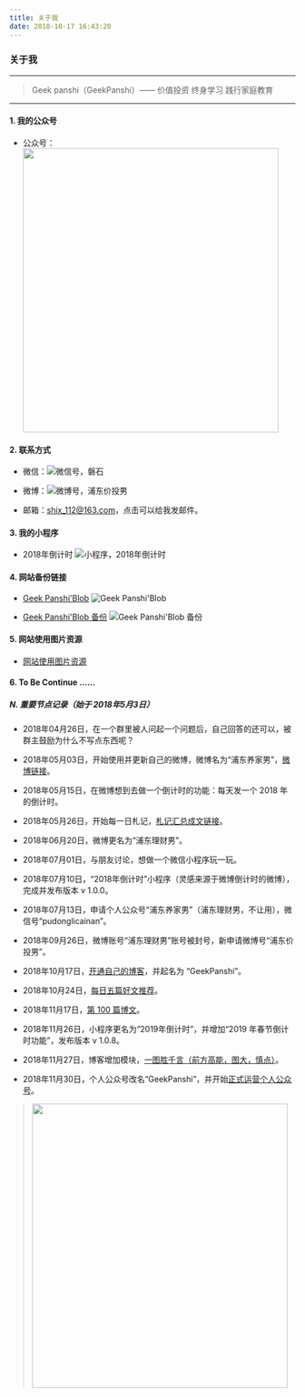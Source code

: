 ```yaml
---
title: 关于我
date: 2018-10-17 16:43:20
---
```


### 关于我

---
> Geek panshi（GeekPanshi）—— 价值投资 终身学习 践行家庭教育
---

#### 1. 我的公众号

* 公众号：<img src="https://i.imgur.com/jbtXoYh.jpg" width="450" height="500" align=center></img>


#### 2. 联系方式

* 微信：![微信号，磐石](https://i.imgur.com/dx17wGO.png "微信号，磐石")

* 微博：![微博号，浦东价投男](https://i.imgur.com/Meqtw3h.png "微博号，浦东价投男")

* 邮箱：<a href="mailto:shix_112@163.com?subject=Geek panshi">shix_112@163.com，点击可以给我发邮件。</a>

#### 3. 我的小程序

* 2018年倒计时 ![小程序，2018年倒计时](https://i.imgur.com/Qlo5mNr.png, "小程序，2018年倒计时")

#### 4. 网站备份链接
* [Geek Panshi'Blob](https://geekpanshi.github.io/ "Geek Panshi'Blob https://www.geekpanshi.com/")
  ![Geek Panshi'Blob](https://i.imgur.com/yfsyqFk.png "Geek Panshi'Blob https://www.geekpanshi.com/")

* [Geek Panshi'Blob 备份](https://www.geekpanshi.com// "备份 - Geek Panshi'Blob https://www.geekpanshi.com/")
  ![Geek Panshi'Blob 备份](https://i.imgur.com/mfMfnTU.png "备份 - Geek Panshi'Blob https://www.geekpanshi.com/")

#### 5. 网站使用图片资源

* [网站使用图片资源](/images/ "网站使用图片资源")

#### 6. To Be Continue ……

##### N. 重要节点记录（始于 2018年5月3日）

* 2018年04月26日，在一个群里被人问起一个问题后，自己回答的还可以，被群主鼓励为什么不写点东西呢？

* 2018年05月03日，开始使用并更新自己的微博，微博名为“浦东养家男”，[微博链接](https://weibo.com/u/6726260941)。

* 2018年05月15日，在微博想到去做一个倒计时的功能：每天发一个 2018 年的倒计时。

* 2018年05月26日，开始每一日札记，[札记汇总成文链接](/tags/札记汇总)。

* 2018年06月20日，微博更名为“浦东理财男”。

* 2018年07月01日，与朋友讨论，想做一个微信小程序玩一玩。

* 2018年07月10日，“2018年倒计时”小程序（灵感来源于微博倒计时的微博），完成并发布版本 v 1.0.0。

* 2018年07月13日，申请个人公众号“浦东养家男”（浦东理财男，不让用），微信号“pudonglicainan”。

* 2018年09月26日，微博账号“浦东理财男”账号被封号，新申请微博号“浦东价投男”。

* 2018年10月17日，[开通自己的博客](/)，并起名为 “GeekPanshi”。

* 2018年10月24日，[每日五篇好文推荐](/tags/美文推荐)。

* 2018年11月17日，[第 100 篇博文](/archives/f031a7e.html)。

* 2018年11月26日，小程序更名为“2019年倒计时”，并增加“2019 年春节倒计时功能”，发布版本 v 1.0.8。

* 2018年11月27日，博客增加模块，[一图胜千言（前方高能，图大，慎点）](/archives/ba320aa2.htmll)。

* 2018年11月30日，个人公众号改名“GeekPanshi”，并开始[正式运营个人公众号](https://mp.weixin.qq.com/s/5O5jaUKrFLy0aHCN70LWFQ)。
> <img src="https://i.imgur.com/jbtXoYh.jpg" width="450" height="500" align=center></img>


